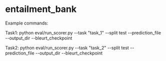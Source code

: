 # entailment_bank

Example commands:

Task1:
python eval/run_scorer.py --task "task_1" --split test --prediction_file <PREDICTION-TSV-PATH>  --output_dir  <OUTPUT-PATH>  --bleurt_checkpoint <PATH to bleurt-large-512 model>

Task2:
python eval/run_scorer.py --task "task_2" --split test --prediction_file <PREDICTION-TSV-PATH>  --output_dir  <OUTPUT-PATH>  --bleurt_checkpoint <PATH to bleurt-large-512 model>

